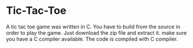 # Tic-Tac-Toe
 A tic tac toe game was written in C. You have to build from the source in order to play the game. Just download the zip file and extract it. make sure you have a C compiler available. The code is compiled with C compiler.

